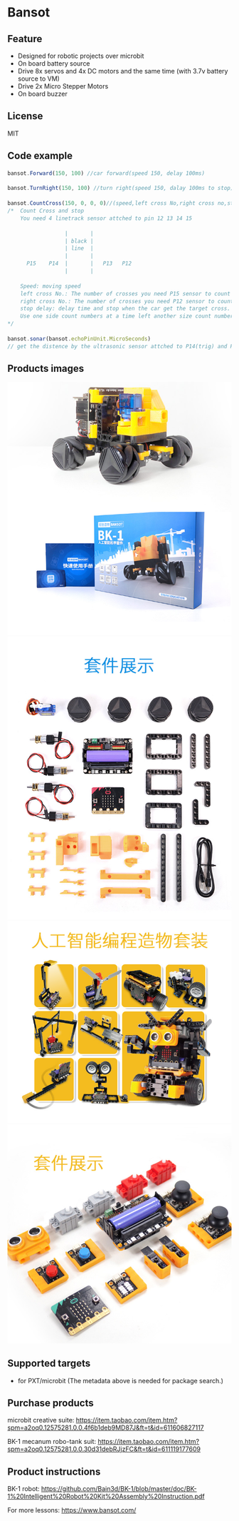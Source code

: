 # Bansot


## Feature

- Designed for robotic projects over microbit
- On board battery source
- Drive 8x servos and 4x DC motors and the same time (with 3.7v battery source to VM)
- Drive 2x Micro Stepper Motors
- On board buzzer


## License

MIT

## Code example
~~~javascript
bansot.Forward(150, 100) //car forward(speed 150, delay 100ms) 

bansot.TurnRight(150, 100) //turn right(speed 150, dalay 100ms to stop)

bansot.CountCross(150, 0, 0, 0)//(speed,left cross No,right cross no,stop delay)
/*  Count Cross and stop
    You need 4 linetrack sensor attched to pin 12 13 14 15

                  |       |
                  | black |
                  | line  |
                  |       |
      P15    P14  |       |   P13   P12
                  |       |
    
    Speed: moving speed
    left cross No.: The number of crosses you need P15 sensor to count
    right cross No.: The number of crosses you need P12 sensor to count
    stop delay: delay time and stop when the car get the target cross.
    Use one side count numbers at a time left another size count number "0";
*/

bansot.sonar(bansot.echoPinUnit.MicroSeconds)
// get the distence by the ultrasonic sensor attched to P14(trig) and P15(echo)
~~~

## Products images
![BK-1](https://raw.githubusercontent.com/Bain3d/pxt-bansot/master/images/BK-1.jpg)
![BK-1 Parts](https://raw.githubusercontent.com/Bain3d/pxt-bansot/master/images/BK-1_Parts.jpg)
![S4 suit](https://raw.githubusercontent.com/Bain3d/pxt-bansot/master/images/S4CreativeSuit.jpg)
![S4 Parts](https://raw.githubusercontent.com/Bain3d/pxt-bansot/master/images/S4CeativeSuitParts.jpg)

## Supported targets

* for PXT/microbit
(The metadata above is needed for package search.)

## Purchase products
microbit creative suite: 
https://item.taobao.com/item.htm?spm=a2oq0.12575281.0.0.4f6b1deb9MD87J&ft=t&id=611606827117

BK-1 mecanum robo-tank suit: 
https://item.taobao.com/item.htm?spm=a2oq0.12575281.0.0.30d31debRJjzFC&ft=t&id=611119177609

## Product instructions
BK-1 robot:
https://github.com/Bain3d/BK-1/blob/master/doc/BK-1%20Intelligent%20Robot%20Kit%20Assembly%20Instruction.pdf

For more lessons:
https://www.bansot.com/

